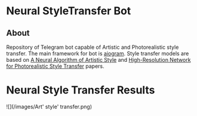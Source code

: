 # Neural StyleTransfer Bot
## About
Repository of Telegram bot capable of Artistic and Photorealistic style transfer. The main framework for bot is [aiogram](https://docs.aiogram.dev/en/latest/index.html). Style transfer models are based on [A Neural Algorithm of Artistic Style](https://arxiv.org/abs/1508.06576) and [High-Resolution Network for Photorealistic Style Transfer](https://arxiv.org/abs/1904.11617) papers.

# Neural Style Transfer Results

![](/images/Art' style' transfer.png)
